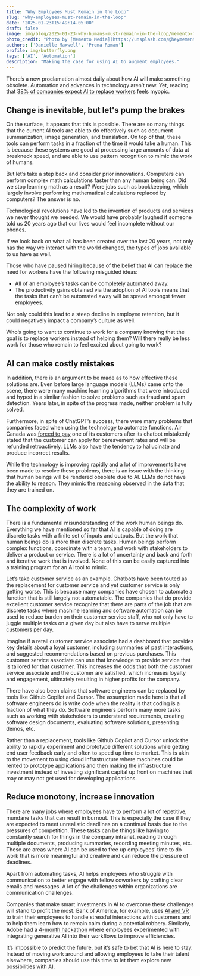 ```yaml
---
title: "Why Employees Must Remain in the Loop"
slug: "why-employees-must-remain-in-the-loop"
date: "2025-01-23T15:49:14-05:00"
draft: false
image: img/blog/2025-01-23-why-humans-must-remain-in-the-loop/memento-media-2pPw5Glro5I-unsplash.jpg
photo_credit: "Photo by [Memento Media](https://unsplash.com/@heymemento?utm_content=creditCopyText&utm_medium=referral&utm_source=unsplash) on [Unsplash](https://unsplash.com/photos/people-sitting-at-the-table-2pPw5Glro5I?utm_content=creditCopyText&utm_medium=referral&utm_source=unsplash)"
authors: ['Danielle Maxwell', 'Prema Roman']
profile: img/butterfly.png
tags: ['AI', 'Automation']
description: "Making the case for using AI to augment employees."
---
```

There’s a new proclamation almost daily about how AI will make something obsolete. Automation and advances in technology aren’t new. Yet, reading that [38% of companies expect AI to replace workers](https://www.staffingindustry.com/news/global-daily-news/30-of-companies-swapped-workers-for-ai-in-2024-more-to-come) feels myopic. 

<!--more-->

## Change is inevitable, but let's pump the brakes

On the surface, it appears that this is possible. There are so many things that the current AI tools are able to do effectively such as document summarization, image generation, and translation. On top of that, these tools can perform tasks in a fraction of the time it would take a human. This is because these systems are good at processing large amounts of data at breakneck speed, and are able to use pattern recognition to mimic the work of humans.

But let’s take a step back and consider prior innovations. Computers can perform complex math calculations faster than any human being can. Did we stop learning math as a result? Were jobs such as bookkeeping, which largely involve performing mathematical calculations replaced by computers? The answer is no.

Technological revolutions have led to the invention of products and services we never thought we needed. We would have probably laughed if someone told us 20 years ago that our lives would feel incomplete without our phones.

If we look back on what all has been created over the last 20 years, not only has the way we interact with the world changed, the types of jobs available to us have as well.

Those who have paused hiring because of the belief that AI can replace the need for workers have the following misguided ideas:
- All of an employee’s tasks can be completely automated away.
- The productivity gains obtained via the adoption of AI tools means that the tasks that can’t be automated away will be spread amongst fewer employees.

Not only could this lead to a steep decline in employee retention, but it could negatively impact a company’s culture as well. 

Who’s going to want to continue to work for a company knowing that the goal is to replace workers instead of helping them? Will there really be less work for those who remain to feel excited about going to work?

## AI can make costly mistakes

In addition, there is an argument to be made as to how effective these solutions are. Even before large language models (LLMs) came onto the scene, there were many machine learning algorithms that were introduced and hyped in a similar fashion to solve problems such as fraud and spam detection. Years later, in spite of the progress made, neither problem is fully solved.

Furthermore, in spite of ChatGPT’s success, there were many problems that companies faced when using the technology to automate functions. Air Canada was [forced to pay](https://www.theguardian.com/world/2024/feb/16/air-canada-chatbot-lawsuit) one of its customers after its chatbot mistakenly stated that the customer can apply for bereavement rates and will be refunded retroactively. LLMs also have the tendency to hallucinate and produce incorrect results.

While the technology is improving rapidly and a lot of improvements have been made to resolve these problems, there is an issue with the thinking that human beings will be rendered obsolete due to AI. LLMs do not have the ability to reason. They [mimic the reasoning](https://www.wired.com/story/apple-ai-llm-reasoning-research/?ref=2ndbreakfast.audreywatters.com) observed in the data that they are trained on.

## The complexity of work

There is a fundamental misunderstanding of the work human beings do. Everything we have mentioned so far that AI is capable of doing are discrete tasks with a finite set of inputs and outputs. But the work that human beings do is more than discrete tasks. Human beings perform complex functions, coordinate with a team, and work with stakeholders to deliver a product or service. There is a lot of uncertainty and back and forth and iterative work that is involved. None of this can be easily captured into a training program for an AI tool to mimic.

Let’s take customer service as an example. Chatbots have been touted as the replacement for customer service and yet customer service is only getting worse. This is because many companies have chosen to automate a function that is still largely not automatable. The companies that do provide excellent customer service recognize that there are parts of the job that are discrete tasks where machine learning and software automation can be used to reduce burden on their customer service staff, who not only have to juggle multiple tasks on a given day but also have to serve multiple customers per day. 

Imagine if a retail customer service associate had a dashboard that provides key details about a loyal customer, including summaries of past interactions, and suggested recommendations based on previous purchases. This customer service associate can use that knowledge to provide service that is tailored for that customer. This increases the odds that both the customer service associate and the customer are satisfied, which increases loyalty and engagement, ultimately resulting in higher profits for the company.

There have also been claims that software engineers can be replaced by tools like Github Copilot and Cursor. The assumption made here is that all software engineers do is write code when the reality is that coding is a fraction of what they do. Software engineers perform many more tasks such as working with stakeholders to understand requirements, creating software design documents, evaluating software solutions, presenting demos, etc. 

Rather than a replacement, tools like Github Copilot and Cursor unlock the ability to rapidly experiment and prototype different solutions while getting end user feedback early and often to speed up time to market. This is akin to the movement to using cloud infrastructure where machines could be rented to prototype applications and then making the infrastructure investment instead of investing significant capital up front on machines that may or may not get used for developing applications.

## Reduce monotony, increase innovation

There are many jobs where employees have to perform a lot of repetitive, mundane tasks that can result in burnout. This is especially the case if they are expected to meet unrealistic deadlines on a continual basis due to the pressures of competition. These tasks can be things like having to constantly search for things in the company intranet, reading through multiple documents, producing summaries, recording meeting minutes, etc. These are areas where AI can be used to free up employees’ time to do work that is more meaningful and creative and can reduce the pressure of deadlines.

Apart from automating tasks, AI helps employees who struggle with communication to better engage with fellow coworkers by crafting clear emails and messages. A lot of the challenges within organizations are communication challenges.

Companies that make smart investments in AI to overcome these challenges will stand to profit the most. Bank of America, for example, uses [AI and VR](https://www.pymnts.com/metaverse/2023/bank-of-america-uses-virtual-reality-for-training-over-200000-staffers/) to train their employees to handle stressful interactions with customers and to help them learn how to remain calm during a potential robbery. Similarly, Adobe had a [4-month hackathon](https://fortune.com/2024/03/07/adobe-cfo-hackathon-ai-workflows-shark-tank/) where employees experimented with integrating generative AI into their workflows to improve efficiencies.

It’s impossible to predict the future, but it’s safe to bet that AI is here to stay. Instead of moving work around and allowing employees to take their talent elsewhere, companies should use this time to let them explore new possibilities with AI.